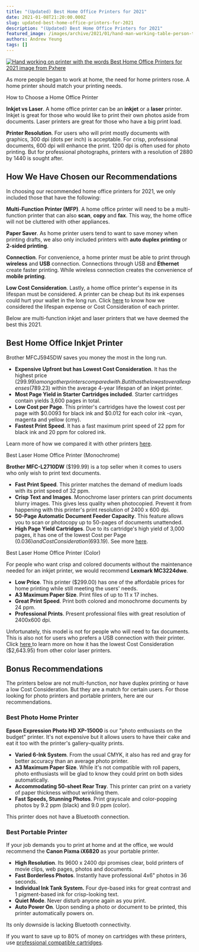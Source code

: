 ```yaml
---
title: "(Updated) Best Home Office Printers for 2021"
date: 2021-01-08T21:20:00.000Z
slug: updated-best-home-office-printers-for-2021
description: "(Updated) Best Home Office Printers for 2021"
featured_image: /images/archive/2021/01/hand-man-working-table-person-technology-1382747-pxhere2.png
authors: Andrew Yeung
tags: []
---
```


[![Hand working on printer with the words Best Home Office Printers for 2021 image from Pxhere](/blog/images/archive/2021/01/hand-man-working-table-person-technology-1382747-pxhere2-300x218.png "Best Home Office Printers for 2021")](/blog/images/archive/2021/01/hand-man-working-table-person-technology-1382747-pxhere2.png)

As more people began to work at home, the need for home printers rose. A home printer should match your printing needs.

How to Choose a Home Office Printer

**Inkjet vs Laser**. A home office printer can be an **inkjet** or a **laser** printer. Inkjet is great for those who would like to print their own photos aside from documents. Laser printers are great for those who have a big print load.

**Printer Resolution**. For users who will print mostly documents with graphics, 300 dpi (dots per inch) is acceptable. For crisp, professional documents, 600 dpi will enhance the print. 1200 dpi is often used for photo printing. But for professional photographs, printers with a resolution of 2880 by 1440 is sought after. 

## How We Have Chosen our Recommendations

In choosing our recommended home office printers for 2021, we only included those that have the following:

**Multi-Function Printer (MFP)**. A home office printer will need to be a multi-function printer that can also **scan**, **copy** and **fax**. This way, the home office will not be cluttered with other appliances.

**Paper Saver**. As home printer users tend to want to save money when printing drafts, we also only included printers with **auto duplex printing** or **2-sided printing**.

**Connection**. For convenience, a home printer must be able to print through **wireless** and **USB** connection. Connections through USB and **Ethernet** create faster printing. While wireless connection creates the convenience of **mobile printing**.

**Low Cost Consideration**. Lastly, a home office printer's expense in its lifespan must be considered. A printer can be cheap but its ink expenses could hurt your wallet in the long run. Click [here](https://docs.google.com/document/d/1xIvj92CMVnK4zLQLcJuKGDyicF3oNybjnQFQbnIevN4/edit?usp=sharing) to know how we considered the lifespan expense or Cost Consideration of each printer. 

Below are multi-function inkjet and laser printers that we have deemed the best this 2021\. 

## Best Home Office Inkjet Printer

Brother MFCJ5945DW saves you money the most in the long run. 

* **Expensive Upfront but has Lowest Cost Consideration**. It has the highest price ($299.99) among other printers compared with. But it has the lowest overall expenses ($789.23) within the average 4-year lifespan of an inkjet printer.
* **Most Page Yield in Starter Cartridges included**. Starter cartridges contain yields 3,600 pages in total.
* **Low Cost per Page**. This printer's cartridges have the lowest cost per page with $0.0093 for black ink and $0.012 for each color ink -cyan, magenta and yellow (cmy).
* **Fastest Print Speed**. It has a fast maximum print speed of 22 ppm for black ink and 20 ppm for colored ink.

Learn more of how we compared it with other printers [here](https://docs.google.com/document/d/1xIvj92CMVnK4zLQLcJuKGDyicF3oNybjnQFQbnIevN4/edit?usp=sharing).

Best Laser Home Office Printer (Monochrome)

**Brother MFC-L2710DW** ($199.99) is a top seller when it comes to users who only wish to print text documents. 

* **Fast Print Speed**. This printer matches the demand of medium loads with its print speed of 32 ppm.
* **Crisp Text and Images**. Monochrome laser printers can print documents blurry images. This gives less quality when photocopied. Prevent it from happening with this printer's print resolution of 2400 x 600 dpi.
* **50-Page Automatic Document Feeder Capacity**. This feature allows you to scan or photocopy up to 50-pages of documents unattended.
* **High Page Yield Cartridges**. Due to its cartridge's high yield of 3,000 pages, it has one of the lowest Cost per Page ($0.036) and Cost Consideration ($693.19). See more [here](https://docs.google.com/document/d/1xIvj92CMVnK4zLQLcJuKGDyicF3oNybjnQFQbnIevN4/edit?usp=sharing).

Best Laser Home Office Printer (Color)

For people who want crisp and colored documents without the maintenance needed for an inkjet printer, we would recommend **Lexmark MC3224dwe**.

* **Low Price**. This printer ($299.00) has one of the affordable prices for home printing while still meeting the users' needs.
* **A3 Maximum Paper Size**. Print files of up to 11 x 17 inches.
* **Great Print Speed**. Print both colored and monochrome documents by 24 ppm.
* **Professional Prints**. Present professional files with great resolution of 2400x600 dpi.

Unfortunately, this model is not for people who will need to fax documents. This is also not for users who prefers a USB connection with their printer. Click [here ](https://docs.google.com/document/d/1xIvj92CMVnK4zLQLcJuKGDyicF3oNybjnQFQbnIevN4/edit?usp=sharing)to learn more on how it has the lowest Cost Consideration ($2,643.95) from other color laser printers.

## Bonus Recommendations

The printers below are not multi-function, nor have duplex printing or have a low Cost Consideration. But they are a match for certain users. For those looking for photo printers and portable printers, here are our recommendations. 

### Best Photo Home Printer

**Epson Expression Photo HD XP-15000** is our "photo enthusiasts on the budget" printer. It's not expensive but it allows users to have their cake and eat it too with the printer's gallery-quality prints. 

* **Varied 6-Ink System**. From the usual CMYK, it also has red and gray for better accuracy than an average photo printer.
* **A3 Maximum Paper Size**. While it's not compatible with roll papers, photo enthusiasts will be glad to know they could print on both sides automatically.
* **Accommodating 50-sheet Rear Tray**. This printer can print on a variety of paper thickness without wrinkling them.
* **Fast Speeds, Stunning Photos**. Print grayscale and color-popping photos by 9.2 ppm (black) and 9.0 ppm (color).

This printer does not have a Bluetooth connection.

### Best Portable Printer

If your job demands you to print at home and at the office, we would recommend the **Canon Pixma iX6820** as your portable printer. 

* **High Resolution**. Its 9600 x 2400 dpi promises clear, bold printers of movie clips, web pages, photos and documents.
* **Fast Borderless Photos**. Instantly have professional 4x6" photos in 36 seconds.
* **Individual Ink Tank System.** Four dye-based inks for great contrast and 1 pigment-based ink for crisp-looking text.
* **Quiet Mode**. Never disturb anyone again as you print.
* **Auto Power On**. Upon sending a photo or document to be printed, this printer automatically powers on.

Its only downside is lacking Bluetooth connectivity. 

  
If you want to save up to 80% of money on cartridges with these printers, use [professional compatible cartridges](https://www.compandsave.com/?utm%5Fsource=blog&utm%5Fmedium=organic&utm%5Fcampaign=Best%5FHome%5FOffice%5FPrinters%5Ffor%5F2021).
